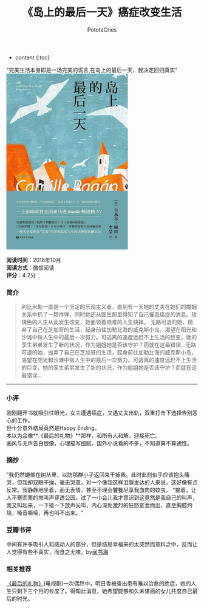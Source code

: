 ﻿---
layout: post
title:  "《岛上的最后一天》癌症改变生活"
categories: Reading
tags: 小说
author: PototaCries
---

* content
{:toc}

"完美生活本身即是一场完美的谎言,在岛上的最后一天，我决定回归真实"  
![](https://github.com/potato628/potato628.github.io/raw/master/images/20181015.jpg)



**阅读时间**：2018年10月<br />**阅读方式**：微信阅读<br />**评分**：4.2分

### 简介
> 利比米勒一直是一个坚定的乐观主义者，直到有一天她的丈夫在她们的婚姻关系中扔了一颗炸弹，同时她还从医生那里得知了自己罹患癌症的消息。玫瑰色的人生从此发生改变，她面领着艰难的人生抉择。   无路可退的她，抛弃了自己在芝加哥的生活，起身前往加勒比海的威克斯小岛，渴望在阳光和沙滩中做人生中的最后一次努力。可逃离的速度远赶不上生活的巨变，她的孪生弟弟发生了新的状况，作为姐姐她是否该守护？而就在这最错误...无路可退的她，抛弃了自己在芝加哥的生活，起身前往加勒比海的威克斯小岛，渴望在阳光和沙滩中做人生中的最后一次努力。可逃离的速度远赶不上生活的巨变，她的孪生弟弟发生了新的状况，作为姐姐她是否该守护？而就在这最错误...

------------


### 小评
刚刚翻开书就吸引住眼光，女主遭遇癌症，又遇丈夫出轨，双重打击下选择告别恶心的工作。  
但十分意外结局竟然是Happy Ending。  
本以为会像**《最后的礼物》**那样，和所有人和解，迎接死亡。  
画风与无声告白很像，心理描写细腻，国外小说看的不多，不知道算不算通性。  

### 摘抄
"我仍然蜷缩在树丛里，以防那群小子返回来干掉我。此时此刻似乎应该抱头痛哭，但我却双眼干燥，毫无哭意，对一个像我这样泪腺发达的人来说，这好像有点反常。我静静地坐着，面无表情，甚至不理会饕餮尽享我血肉的蚊虫。
"接着，让人不寒而栗的惨叫声穿透公园。过了一小会儿我才意识到这竟然是我自己的叫声，我又叫起来，一下接一下放声尖叫，内心深处激烈的狂怒宣泄而出，直至胸腔灼烧，嗓音嘶哑，再也叫不出来。"

### 豆瓣书评

中间有许多吸引人和感动人的部分，但是结局幸福来的太突然而意料之中，反而让人觉得有些不真实，而食之无味。by[闻书海](https://www.douban.com/people/susiesu722/ "闻书海")

### 相关推荐
[《最后的礼物》](https://movie.douban.com/subject/3111390/ "《最后的礼物》")(电视剧)一次偶然中，明日香被查出患有难以治愈的绝症，她的人生只剩下三个月的长度了。得知此消息，她希望能够和久未谋面的女儿共度自己最后的时光。
